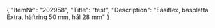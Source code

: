 {
  "ItemNr": "202958",
  "Title": "test",
  "Description": "Easiflex, basplatta Extra, häftring 50 mm, hål 28 mm"
}